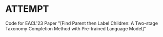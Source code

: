 # ATTEMPT
Code for EACL'23 Paper "[Find Parent then Label Children: A Two-stage Taxonomy Completion Method with Pre-trained Language Model]"
